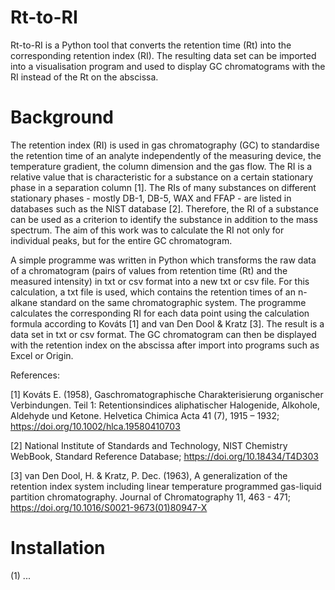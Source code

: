 # Rt-to-RI
Rt-to-RI is a Python tool that converts the retention time (Rt) into the corresponding retention index (RI). The resulting data set can be imported into a visualisation program and used to display GC chromatograms with the RI instead of the Rt on the abscissa.

# Background
The retention index (RI) is used in gas chromatography (GC) to standardise the retention time of an analyte independently of the measuring device, the temperature gradient, the column dimension and the gas flow. The RI is a relative value that is characteristic for a substance on a certain stationary phase in a separation column [1]. The RIs of many substances on different stationary phases - mostly DB-1, DB-5, WAX and FFAP - are listed in databases such as the NIST database [2]. Therefore, the RI of a substance can be used as a criterion to identify the substance in addition to the mass spectrum. The aim of this work was to calculate the RI not only for individual peaks, but for the entire GC chromatogram. 

A simple programme was written in Python which transforms the raw data of a chromatogram (pairs of values from retention time (Rt) and the measured intensity) in txt or csv format into a new txt or csv file. For this calculation, a txt file is used, which contains the retention times of an n-alkane standard on the same chromatographic system. The programme calculates the corresponding RI for each data point using the calculation formula according to Kováts [1] and van Den Dool & Kratz [3].
The result is a data set in txt or csv format. The GC chromatogram can then be displayed with the retention index on the abscissa after import into programs such as Excel or Origin.

References:

[1] Kováts E. (1958), Gaschromatographische Charakterisierung organischer Verbindungen. Teil 1: Retentionsindices aliphatischer Halogenide, Alkohole, Aldehyde und Ketone. Helvetica Chimica Acta 41 (7), 1915 – 1932; https://doi.org/10.1002/hlca.19580410703

[2] National Institute of Standards and Technology, NIST Chemistry WebBook, Standard Reference Database; https://doi.org/10.18434/T4D303

[3] van Den Dool, H. & Kratz, P. Dec. (1963), A generalization of the retention index system including linear temperature programmed gas-liquid partition chromatography. Journal of Chromatography 11, 463 - 471; https://doi.org/10.1016/S0021-9673(01)80947-X

# Installation
(1) ...
